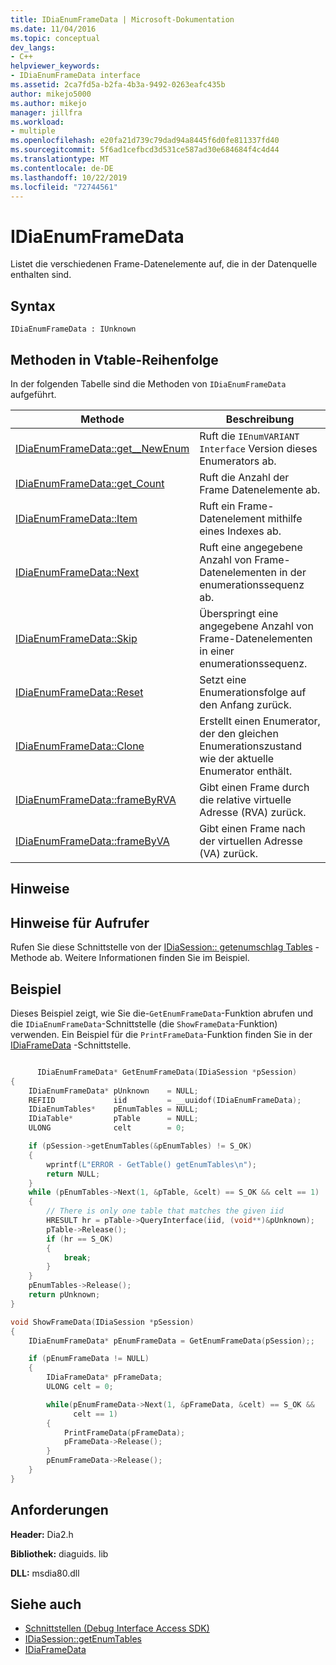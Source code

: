 ```yaml
---
title: IDiaEnumFrameData | Microsoft-Dokumentation
ms.date: 11/04/2016
ms.topic: conceptual
dev_langs:
- C++
helpviewer_keywords:
- IDiaEnumFrameData interface
ms.assetid: 2ca7fd5a-b2fa-4b3a-9492-0263eafc435b
author: mikejo5000
ms.author: mikejo
manager: jillfra
ms.workload:
- multiple
ms.openlocfilehash: e20fa21d739c79dad94a8445f6d0fe811337fd40
ms.sourcegitcommit: 5f6ad1cefbcd3d531ce587ad30e684684f4c4d44
ms.translationtype: MT
ms.contentlocale: de-DE
ms.lasthandoff: 10/22/2019
ms.locfileid: "72744561"
---
```

# <a name="idiaenumframedata"></a>IDiaEnumFrameData
Listet die verschiedenen Frame-Datenelemente auf, die in der Datenquelle enthalten sind.

## <a name="syntax"></a>Syntax

```
IDiaEnumFrameData : IUnknown
```

## <a name="methods-in-vtable-order"></a>Methoden in Vtable-Reihenfolge
In der folgenden Tabelle sind die Methoden von `IDiaEnumFrameData` aufgeführt.

|Methode|Beschreibung|
|------------|-----------------|
|[IDiaEnumFrameData::get__NewEnum](../../debugger/debug-interface-access/idiaenumframedata-get-newenum.md)|Ruft die `IEnumVARIANT Interface` Version dieses Enumerators ab.|
|[IDiaEnumFrameData::get_Count](../../debugger/debug-interface-access/idiaenumframedata-get-count.md)|Ruft die Anzahl der Frame Datenelemente ab.|
|[IDiaEnumFrameData::Item](../../debugger/debug-interface-access/idiaenumframedata-item.md)|Ruft ein Frame-Datenelement mithilfe eines Indexes ab.|
|[IDiaEnumFrameData::Next](../../debugger/debug-interface-access/idiaenumframedata-next.md)|Ruft eine angegebene Anzahl von Frame-Datenelementen in der enumerationssequenz ab.|
|[IDiaEnumFrameData::Skip](../../debugger/debug-interface-access/idiaenumframedata-skip.md)|Überspringt eine angegebene Anzahl von Frame-Datenelementen in einer enumerationssequenz.|
|[IDiaEnumFrameData::Reset](../../debugger/debug-interface-access/idiaenumframedata-reset.md)|Setzt eine Enumerationsfolge auf den Anfang zurück.|
|[IDiaEnumFrameData::Clone](../../debugger/debug-interface-access/idiaenumframedata-clone.md)|Erstellt einen Enumerator, der den gleichen Enumerationszustand wie der aktuelle Enumerator enthält.|
|[IDiaEnumFrameData::frameByRVA](../../debugger/debug-interface-access/idiaenumframedata-framebyrva.md)|Gibt einen Frame durch die relative virtuelle Adresse (RVA) zurück.|
|[IDiaEnumFrameData::frameByVA](../../debugger/debug-interface-access/idiaenumframedata-framebyva.md)|Gibt einen Frame nach der virtuellen Adresse (VA) zurück.|

## <a name="remarks"></a>Hinweise

## <a name="notes-for-callers"></a>Hinweise für Aufrufer
Rufen Sie diese Schnittstelle von der [IDiaSession:: getenumschlag Tables](../../debugger/debug-interface-access/idiasession-getenumtables.md) -Methode ab. Weitere Informationen finden Sie im Beispiel.

## <a name="example"></a>Beispiel
Dieses Beispiel zeigt, wie Sie die-`GetEnumFrameData`-Funktion abrufen und die `IDiaEnumFrameData`-Schnittstelle (die `ShowFrameData`-Funktion) verwenden. Ein Beispiel für die `PrintFrameData`-Funktion finden Sie in der [IDiaFrameData](../../debugger/debug-interface-access/idiaframedata.md) -Schnittstelle.

```C++

      IDiaEnumFrameData* GetEnumFrameData(IDiaSession *pSession)
{
    IDiaEnumFrameData* pUnknown    = NULL;
    REFIID             iid         = __uuidof(IDiaEnumFrameData);
    IDiaEnumTables*    pEnumTables = NULL;
    IDiaTable*         pTable      = NULL;
    ULONG              celt        = 0;

    if (pSession->getEnumTables(&pEnumTables) != S_OK)
    {
        wprintf(L"ERROR - GetTable() getEnumTables\n");
        return NULL;
    }
    while (pEnumTables->Next(1, &pTable, &celt) == S_OK && celt == 1)
    {
        // There is only one table that matches the given iid
        HRESULT hr = pTable->QueryInterface(iid, (void**)&pUnknown);
        pTable->Release();
        if (hr == S_OK)
        {
            break;
        }
    }
    pEnumTables->Release();
    return pUnknown;
}

void ShowFrameData(IDiaSession *pSession)
{
    IDiaEnumFrameData* pEnumFrameData = GetEnumFrameData(pSession);;

    if (pEnumFrameData != NULL)
    {
        IDiaFrameData* pFrameData;
        ULONG celt = 0;

        while(pEnumFrameData->Next(1, &pFrameData, &celt) == S_OK &&
              celt == 1)
        {
            PrintFrameData(pFrameData);
            pFrameData->Release();
        }
        pEnumFrameData->Release();
    }
}
```

## <a name="requirements"></a>Anforderungen
**Header:** Dia2.h

**Bibliothek:** diaguids. lib

**DLL:** msdia80.dll

## <a name="see-also"></a>Siehe auch
- [Schnittstellen (Debug Interface Access SDK)](../../debugger/debug-interface-access/interfaces-debug-interface-access-sdk.md)
- [IDiaSession::getEnumTables](../../debugger/debug-interface-access/idiasession-getenumtables.md)
- [IDiaFrameData](../../debugger/debug-interface-access/idiaframedata.md)
